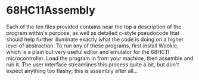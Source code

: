 # 68HC11Assembly
Each of the ten files provided contains near the top a description of the program within's purpose, as well as detailed c-style pseudocode that should help further illuminate exactly what the code is doing on a higher level of abstraction. To run any of these programs, first install Wookie, which is a plain but very useful editor and emulator for the 68HC11 microcontroller. Load the program in from your machine, then assemble and run it. The user interface streamlines this process quite a bit, but don't expect anything too flashy; this is assembly after all...
